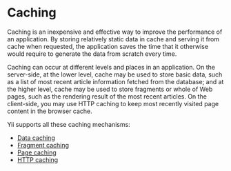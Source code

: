 # Caching

Caching is an inexpensive and effective way to improve the performance of an
application.  By storing relatively static data in cache and serving it from
cache when requested, the application saves the time that it otherwise would
require to generate the data from scratch every time.

Caching can occur at different levels and places in an application. On the
server-side, at the lower level, cache may be used to store basic data, such
as a list of most recent article information fetched from the database; and
at the higher level, cache may be used to store fragments or whole of Web
pages, such as the rendering result of the most recent articles. On the
client-side, you may use HTTP caching to keep most recently visited page
content in the browser cache.

Yii supports all these caching mechanisms:

* [Data caching](data.md)
* [Fragment caching](fragment.md)
* [Page caching](page.md)
* [HTTP caching](http.md)
